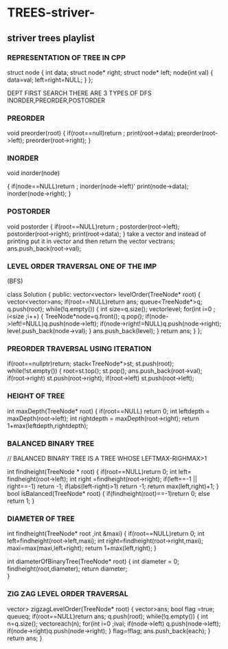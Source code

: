 # TREES-striver-
<h2> striver trees playlist </h2>

 
 <h3>REPRESENTATION OF TREE IN CPP </h3>

struct node
{
int data;
struct node* right;
struct node* left;
node(int val)
{
data=val;
left=right=NULL;
}
};

DEPT FIRST SEARCH 
THERE ARE 3 TYPES OF DFS INORDER,PREORDER,POSTORDER

 <h3> PREORDER </h3>

void preorder(root)
{
  if(root==null)return ;
  print(root->data);
  preorder(root->left);
  preorder(root->right);
}

<h3>INORDER</h3>

void inorder(node)

{
  if(node==NULL)return ;
  inorder(node->left)'
  print(node->data);
  inorder(node->right);
}

<h3>POSTORDER</h3>

void postorder
{
  if(root==NULL)return ;
  postorder(root->left);
  postorder(root->right);
  print(root->data);
}
take a vector and instead of printing put it in vector and then return the vector
vectr<int>ans;
ans.push_back(root->val);


<h3>LEVEL ORDER TRAVERSAL ONE OF THE IMP</h3>
(BFS)

class Solution {
public:
    vector<vector<int>> levelOrder(TreeNode* root) {
        vector<vector<int>>ans;
        if(root==NULL)return ans;
        queue<TreeNode*>q;
        q.push(root);
        while(!q.empty())
        {
            int size=q.size();
            vector<int>level;
            for(int i=0 ; i<size ;i++)
            {
                TreeNode*node=q.front();
                q.pop();
                if(node->left!=NULL)q.push(node->left);
                if(node->right!=NULL)q.push(node->right);
                level.push_back(node->val);
            }
            ans.push_back(level);
        }
        return ans;
    }
};

<h3>PREORDER TRAVERSAL USING ITERATION</h3>

if(root==nullptr)return;
       stack<TreeNode*>st;
       st.push(root);
       while(!st.empty())
       {
        root=st.top();
        st.pop();
        ans.push_back(root->val);
        if(root->right) st.push(root->right);
        if(root->left) st.push(root->left);


 <h3>HEIGHT OF TREE</h3> 

   int maxDepth(TreeNode* root) {
        if(root==NULL) return 0;
        int leftdepth = maxDepth(root->left);
        int rightdepth = maxDepth(root->right);
        return 1+max(leftdepth,rightdepth);


<h3>BALANCED BINARY TREE </h3>
// BALANCED BINARY TREE IS A TREE WHOSE LEFTMAX-RIGHMAX>1

int findheight(TreeNode * root)
    {
        if(root==NULL)return 0;
        int left= findheight(root->left);
        int right =findheight(root->right);
        if(left==-1 || right==-1) return -1;
        if(abs(left-right)>1) return -1;
        return max(left,right)+1;
    }
    bool isBalanced(TreeNode* root) {
        if(findheight(root)==-1)return 0;
        else return 1;
    }

<h3>DIAMETER OF TREE</h3>
int findheight(TreeNode* root ,int &maxi)
{
 if(root==NULL)return 0;
 int left=findheight(root->left,maxi);
 int right=findheight(root->right,maxi);
 maxi=max(maxi,left+right);
 return 1+max(left,right);
 }
 
 int diameterOfBinaryTree(TreeNode* root) {
        int diameter = 0;
        findheight(root,diameter);
        return diameter;       
    }
<h3>ZIG ZAG LEVEL ORDER TRAVERSAL</h3>
vector<vector<int>> zigzagLevelOrder(TreeNode* root) {
        vector<vector<int>>ans;
        bool flag =true;
        queue<TreeNode*>q;
        if(root==NULL)return ans;
        q.push(root);
        while(!q.empty())
        {
            int n=q.size();
            vector<int>each(n);
            for(int i=0 ;i<n ; i++)
            {
                TreeNode *node=q.front();
                q.pop();
                int index= flag?i:(n-i-1);
                each[index]=node->val;
                if(node->left) q.push(node->left);
                if(node->right)q.push(node->right);
            }
            flag=!flag;
            ans.push_back(each);
        }
        return ans;
    }



